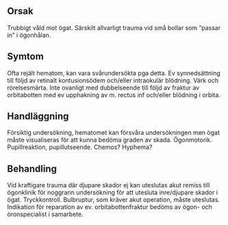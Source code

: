 ## Orsak

Trubbigt våld mot ögat. Särskilt allvarligt trauma vid små bollar som ”passar in” i ögonhålan.

## Symtom

Ofta rejält hematom, kan vara svårundersökta pga detta. Ev synnedsättning till följd av retinalt kontusionsödem och/eller intraokulär blödning. Värk och rörelsesmärta. Inte ovanligt med dubbelseende till följd av fraktur av orbitabotten med ev upphakning av m. rectus inf och/eller blödning i orbita.

## Handläggning

Försiktig undersökning, hematomet kan försvåra undersökningen men ögat måste visualiseras för att kunna bedöma graden av skada. Ögonmotorik. Pupillreaktion, pupillutseende. Chemos? Hyphema?

## Behandling

Vid kraftigare trauma där djupare skador ej kan uteslutas akut remiss till ögonklinik för noggrann undersökning för att utesluta inre/djupare skador i ögat. Tryckkontroll. Bulbruptur, som kräver akut operation, måste uteslutas. Indikation för reparation av ev. orbitabottenfraktur bedöms av ögon- och öronspecialist i samarbete.

